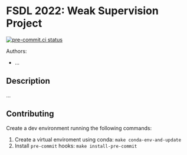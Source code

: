 # FSDL 2022: Weak Supervision Project

[![pre-commit.ci status](https://results.pre-commit.ci/badge/github/EdAbati/fsdl-2022-weak-supervision-project/main.svg)](https://results.pre-commit.ci/latest/github/EdAbati/fsdl-2022-weak-supervision-project/main)


Authors:
 - ...

## Description

...

## Contributing

Create a dev environment running the following commands:

1. Create a virtual enviroment using conda: `make conda-env-and-update`
2. Install `pre-commit` hooks: `make install-pre-commit`
